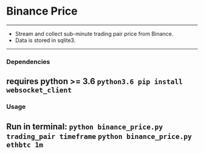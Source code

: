 # Binance Price
------------------------------------------------------------------
* Stream and collect sub-minute trading pair price from Binance. 
* Data is stored in sqlite3.
------------------------------------------------------------------
### Dependencies
requires python >= 3.6
`python3.6 pip install websocket_client`
------------------------------------------------------------------
### Usage
Run in terminal:
`python binance_price.py trading_pair timeframe`
`python binance_price.py ethbtc 1m`
------------------------------------------------------------------
